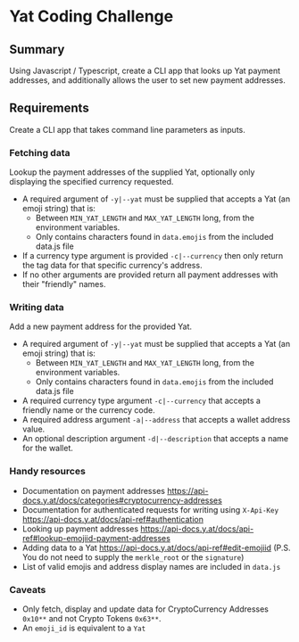 # Yat Coding Challenge

## Summary

Using Javascript / Typescript, create a CLI app that looks up Yat payment addresses, and additionally allows the user to set new payment addresses.

## Requirements

Create a CLI app that takes command line parameters as inputs.
### Fetching data

Lookup the payment addresses of the supplied Yat, optionally only displaying the specified currency requested.

* A required argument of `-y|--yat` must be supplied that accepts a Yat (an emoji string) that is:
    *  Between `MIN_YAT_LENGTH` and `MAX_YAT_LENGTH` long, from the environment variables.
    *  Only contains characters found in `data.emojis` from the included data.js file
*  If a currency type argument is provided `-c|--currency` then only return the tag data for that specific currency's address.
*  If no other arguments are provided return all payment addresses with their "friendly" names.

### Writing data

Add a new payment address for the provided Yat.

* A required argument of `-y|--yat` must be supplied that accepts a Yat (an emoji string) that is:
    *  Between `MIN_YAT_LENGTH` and `MAX_YAT_LENGTH` long, from the environment variables.
    *  Only contains characters found in `data.emojis` from the included data.js file
*  A required currency type argument `-c|--currency` that accepts a friendly name or the currency code.
*  A required address argument `-a|--address` that accepts a wallet address value.
*  An optional description argument `-d|--description` that accepts a name for the wallet.

### Handy resources

* Documentation on payment addresses https://api-docs.y.at/docs/categories#cryptocurrency-addresses
* Documentation for authenticated requests for writing using `X-Api-Key` https://api-docs.y.at/docs/api-ref#authentication
* Looking up payment addresses https://api-docs.y.at/docs/api-ref#lookup-emojiid-payment-addresses
* Adding data to a Yat https://api-docs.y.at/docs/api-ref#edit-emojiid (P.S. You do not need to supply the `merkle_root` or the `signature`)
* List of valid emojis and address display names are included in `data.js`

### Caveats

* Only fetch, display and update data for CryptoCurrency Addresses `0x10**` and not Crypto Tokens `0x63**`.
* An `emoji_id` is equivalent to a `Yat`
